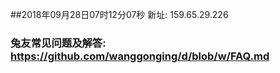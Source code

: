##2018年09月28日07时12分07秒 新址: 159.65.29.226
### 兔友常见问题及解答: https://github.com/wanggonging/d/blob/w/FAQ.md
